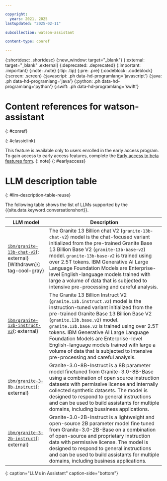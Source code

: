 ```yaml
---

copyright:
  years: 2021, 2025
lastupdated: "2025-02-11"

subcollection: watson-assistant

content-type: conref

---
```


{:shortdesc: .shortdesc}
{:new_window: target="_blank"}
{:external: target="_blank" .external}
{:deprecated: .deprecated}
{:important: .important}
{:note: .note}
{:tip: .tip}
{:pre: .pre}
{:codeblock: .codeblock}
{:screen: .screen}
{:javascript: .ph data-hd-programlang='javascript'}
{:java: .ph data-hd-programlang='java'}
{:python: .ph data-hd-programlang='python'}
{:swift: .ph data-hd-programlang='swift'}

# Content references for watson-assistant
{: #conref}



{: #classiclink}

This feature is available only to users enrolled in the early access program. To gain access to early access features, complete the [Early access to beta features form](https://form.asana.com/?k=I-mpQg3brwq-DP9DFwTN_Q&d=8612789739828).
{: note}
{: #earlyaccess}

# LLM description table
{: #llm-description-table-reuse}

The following table shows the list of LLMs supported by the {{site.data.keyword.conversationshort}}.

| LLM model | Description |
| --------- | ----------- | 
| [`ibm/granite-13b-chat-v2`](https://dataplatform.cloud.ibm.com/wx/samples/models/ibm/granite-13b-instruct-v2){: external} [Withdrawn]{: tag-cool-gray}| The Granite 13 Billion chat V2 (`granite-13b-chat-v2`) model is the chat-focused variant initialized from the pre-trained Granite Base 13 Billion Base V2 (`granite-13b-base-v2`) model. `granite-13b-base-v2` is trained using over 2.5T tokens. IBM Generative AI Large Language Foundation Models are Enterprise-level English-language models trained with large a volume of data that is subjected to intensive pre-processing and careful analysis. |
| [`ibm/granite-13b-instruct-v2`](https://dataplatform.cloud.ibm.com/wx/samples/models/ibm/granite-13b-instruct-v2){: external} | The Granite 13 Billion Instruct V2 (`granite.13b.instruct.v2`) model is the instruction-tuned variant initialized from the pre-trained Granite Base 13 Billion Base V2 (`granite.13b.base.v2`) model. `granite.13b.base.v2` is trained using over 2.5T tokens. IBM Generative AI Large Language Foundation Models are Enterprise-level English-language models trained with large a volume of data that is subjected to intensive pre-processing and careful analysis. |
| [`ibm/granite-3-8b-instruct`](https://dataplatform.cloud.ibm.com/wx/samples/models/ibm/granite-3-8b-instruct){: external} | Granite-3.0-8B-Instruct is a 8B parameter model finetuned from Granite-3.0-8B-Base using a combination of open source instruction datasets with permissive license and internally collected synthetic datasets. The model is designed to respond to general instructions and can be used to build assistants for multiple domains, including bussiness applications. |
| [`ibm/granite-3-2b-instruct`](https://dataplatform.cloud.ibm.com/wx/samples/models/ibm/granite-3-2b-instruct){: external} | Granite-3.0-2B-Instruct is a lightweight and open-source 2B parameter model fine tuned from Granite-3.0-2B-Base on a combination of open-source and proprietary instruction data with permissive license. The model is designed to respond to general instructions and can be used to build assistants for multiple domains, including business applications. |
{: caption="LLMs in Assistant" caption-side="bottom"}
